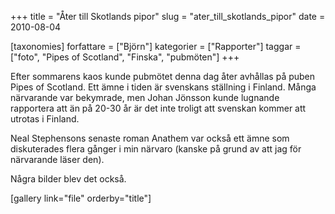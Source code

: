 +++
title = "Åter till Skotlands pipor"
slug = "ater_till_skotlands_pipor"
date = 2010-08-04

[taxonomies]
forfattare = ["Björn"]
kategorier = ["Rapporter"]
taggar = ["foto", "Pipes of Scotland", "Finska", "pubmöten"]
+++

Efter sommarens kaos kunde pubmötet denna dag åter avhållas på puben Pipes of Scotland. Ett ämne i tiden är svenskans ställning i Finland. Många närvarande var bekymrade, men Johan Jönsson kunde lugnande rapportera att än på 20-30 år är det inte troligt att svenskan kommer att utrotas i Finland.

Neal Stephensons senaste roman Anathem var också ett ämne som diskuterades flera gånger i min närvaro (kanske på grund av att jag för närvarande läser den).

Några bilder blev det också.

[gallery link="file" orderby="title"]
